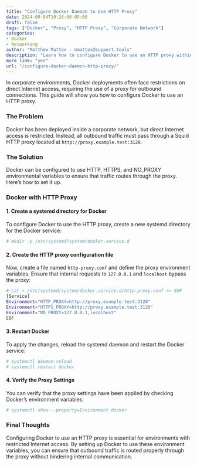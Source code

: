 ```yaml
---
title: "Configure Docker Daemon to Use HTTP Proxy"  
date: 2024-09-04T19:26:00-05:00  
draft: false  
tags: ["Docker", "Proxy", "HTTP Proxy", "Corporate Network"]  
categories:  
- Docker  
- Networking  
author: "Matthew Mattox - mmattox@support.tools"  
description: "Learn how to configure Docker to use an HTTP proxy within a corporate network."  
more_link: "yes"  
url: "/configure-docker-daemon-http-proxy/"  
---
```


In corporate environments, Docker deployments often face restrictions on direct Internet access, requiring the use of a proxy for outbound connections. This guide will show you how to configure Docker to use an HTTP proxy.

<!--more-->

### The Problem

Docker has been deployed inside a corporate network, but direct Internet access is restricted. Instead, all outbound traffic must pass through a Squid HTTP proxy located at `http://proxy.example.test:3128`.

### The Solution

Docker can be configured to use HTTP, HTTPS, and NO_PROXY environmental variables to ensure that traffic routes through the proxy. Here’s how to set it up.

### Docker with HTTP Proxy

#### 1. Create a systemd directory for Docker

To configure Docker to use the HTTP proxy, create a new systemd directory for the Docker service:

```bash
# mkdir -p /etc/systemd/system/docker.service.d
```

#### 2. Create the HTTP proxy configuration file

Now, create a file named `http-proxy.conf` and define the proxy environment variables. Ensure that internal requests to `127.0.0.1` and `localhost` bypass the proxy:

```bash
# cat > /etc/systemd/system/docker.service.d/http-proxy.conf << EOF
[Service]
Environment="HTTP_PROXY=http://proxy.example.test:3128"
Environment="HTTPS_PROXY=http://proxy.example.test:3128"
Environment="NO_PROXY=127.0.0.1,localhost"
EOF
```

#### 3. Restart Docker

To apply the changes, reload the systemd daemon and restart the Docker service:

```bash
# systemctl daemon-reload
# systemctl restart docker
```

#### 4. Verify the Proxy Settings

You can verify that the proxy settings have been applied by checking Docker’s environment variables:

```bash
# systemctl show --property=Environment docker
```

### Final Thoughts

Configuring Docker to use an HTTP proxy is essential for environments with restricted Internet access. By setting up Docker to use these environment variables, you can ensure that outbound traffic is routed properly through the proxy without hindering internal communication.
